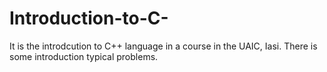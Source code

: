 # Introduction-to-C-
It is the introdcution to C++ language in a course in the UAIC, Iasi. There is some introduction typical problems.
